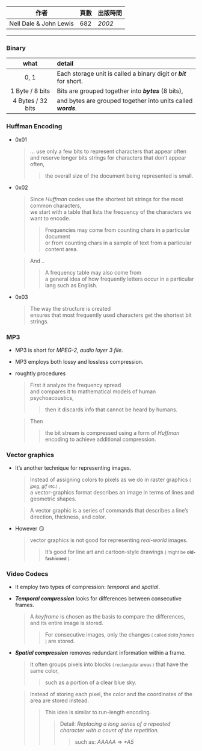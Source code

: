 | 作者 | 頁數 | 出版時間 | 
| --- | --- | --- | 
| Nell Dale & John Lewis | 682 | *2002* | 

--------- 

### Binary 
    
| what | detail | 
| :---: | :----- | 
| 0, 1 | Each storage unit is called a binary digit or ***bit*** for short. | 
| 1 Byte / 8 bits | Bits are grouped together into ***bytes*** (8 bits), | 
| 4 Bytes / 32 bits | and bytes are grouped together into units called ***words***. | 
    
### Huffman Encoding 
- 0x01 
    > ... use only a few bits to represent characters that appear often <br>and reserve longer bits strings for characters that don’t appear often, 
    > > the overall size of the document being represented is small.

- 0x02 
    > Since *Huffman* codes use the shortest bit strings for the most common characters, <br>we start with a table that lists the frequency of the characters we want to encode.
    > > Frequencies may come from counting chars in a particular document <br>or from counting chars in a sample of text from a particular content area.
    
    > And ..
    > > A frequency table may also come from <br>a general idea of how frequently letters occur in a particular lang such as English.
    
- 0x03
    > The way the structure is created <br>ensures that most frequently used characters get the shortest bit strings.
        
### MP3 
- MP3 is short for *MPEG-2, audio layer 3 file*.
- MP3 employs both lossy and lossless compression.
- roughtly procedures
    > First it analyze the frequency spread <br>and compares it to mathematical models of human psychoacoustics, 
    > > then it discards info that cannot be heard by humans.
    
    > Then 
    > > the bit stream is compressed using a form of *Huffman* encoding to achieve additional compression.
    
### Vector graphics 
- It’s another technique for representing images.
    > Instead of assigning colors to pixels as we do in raster graphics <small>( *jpeg*, *gif* etc.)</small> ,<br> a vector-graphics format describes an image in terms of lines and geometric shapes.
    
    > A vector graphic is a series of commands that describes a line’s direction, thickness, and color.
    
- However 😏
    > vector graphics is not good for representing *real-world* images. 
    > > It’s good for line art and cartoon-style drawings <small>( might be **old-fashioned** )</small>.
        
### Video Codecs 
- It employ two types of compression: *temporal* and *spatial*.
- ***Temporal compression*** looks for differences between consecutive frames.
    > A *keyframe* is chosen as the basis to compare the differences, and its entire image is stored.
    > > For consecutive images, only the changes <small>( called *delta frames* )</small> are stored.
    
- ***Spatial compression*** removes redundant information within a frame.
    > It often groups pixels into blocks <small>( rectangular areas )</small> that have the same color, 
    > > such as a portion of a clear blue sky.
    
    > Instead of storing each pixel, the color and the coordinates of the area are stored instead.
    > > This idea is similar to run-length encoding.
    > > > Detail: *Replacing a long series of a repeated character with a count of the repetition.* 
    > > > > such as: _AAAAA_ => _*A5_
